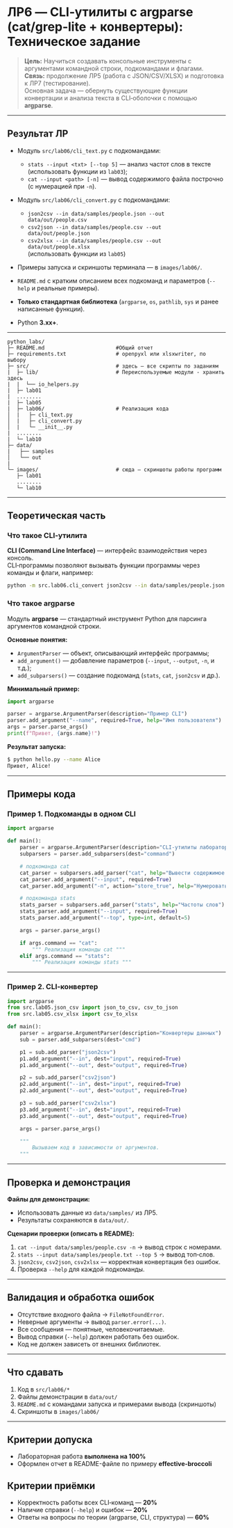 # ЛР6 — CLI‑утилиты с argparse (cat/grep‑lite + конвертеры): Техническое задание

> **Цель:** Научиться создавать консольные инструменты с аргументами командной строки, подкомандами и флагами.  
> **Связь:** продолжение ЛР5 (работа с JSON/CSV/XLSX) и подготовка к ЛР7 (тестирование).  
> Основная задача — обернуть существующие функции конвертации и анализа текста в CLI‑оболочки с помощью **argparse**.

---

## Результат ЛР

- Модуль `src/lab06/cli_text.py` с подкомандами:
  - `stats --input <txt> [--top 5]` — анализ частот слов в тексте (использовать функции из `lab03`);
  - `cat --input <path> [-n]` — вывод содержимого файла построчно (с нумерацией при `-n`).

- Модуль `src/lab06/cli_convert.py` с подкомандами:
  - `json2csv --in data/samples/people.json --out data/out/people.csv`  
  - `csv2json --in data/samples/people.csv --out data/out/people.json`  
  - `csv2xlsx --in data/samples/people.csv --out data/out/people.xlsx`  
  (использовать функции из `lab05`)

- Примеры запуска и скриншоты терминала — в `images/lab06/`.  
- `README.md` с кратким описанием всех подкоманд и параметров (`--help` и реальные примеры).  
- **Только стандартная библиотека** (`argparse`, `os`, `pathlib`, `sys` и ранее написанные функции).  
- Python **3.хх+**.

---
```
python_labs/
├─ README.md                       #Общий отчет
├─ requirements.txt                # openpyxl или xlsxwriter, по выбору
├─ src/                            # здесь — все скрипты по заданиям
|  ├─ lib/                         # Переиспользуемые модули - хранить здесь
|  |  └── io_helpers.py            
|  ├─ lab01
|  ........
|  ├─ lab05  
|  ├─ lab06/                       # Реализация кода
│  |   ├─ cli_text.py              
│  |   ├─ cli_convert.py
│  |   └─ __init__.py
|  ........
|  └─ lab10
├─ data/
|   ├── samples
│   └── out
|
└─ images/                         # сюда — скриншоты работы программ
   ├─ lab01
   ........
   └─ lab10
```
---

## Теоретическая часть

### Что такое CLI‑утилита
**CLI (Command Line Interface)** — интерфейс взаимодействия через консоль.  
CLI‑программы позволяют вызывать функции программы через команды и флаги, например:
```bash
python -m src.lab06.cli_convert json2csv --in data/samples/people.json --out data/out/people.csv
```

### Что такое argparse
Модуль **argparse** — стандартный инструмент Python для парсинга аргументов командной строки.

**Основные понятия:**
- `ArgumentParser` — объект, описывающий интерфейс программы;
- `add_argument()` — добавление параметров (`--input`, `--output`, `-n`, и т.д.);
- `add_subparsers()` — создание подкоманд (`stats`, `cat`, `json2csv` и др.).

**Минимальный пример:**
```python
import argparse

parser = argparse.ArgumentParser(description="Пример CLI")
parser.add_argument("--name", required=True, help="Имя пользователя")
args = parser.parse_args()
print(f"Привет, {args.name}!")
```

**Результат запуска:**
```bash
$ python hello.py --name Alice
Привет, Alice!
```
---

## Примеры кода

### Пример 1. Подкоманды в одном CLI
```python
import argparse

def main():
    parser = argparse.ArgumentParser(description="CLI‑утилиты лабораторной №6")
    subparsers = parser.add_subparsers(dest="command")

    # подкоманда cat
    cat_parser = subparsers.add_parser("cat", help="Вывести содержимое файла")
    cat_parser.add_argument("--input", required=True)
    cat_parser.add_argument("-n", action="store_true", help="Нумеровать строки")

    # подкоманда stats
    stats_parser = subparsers.add_parser("stats", help="Частоты слов")
    stats_parser.add_argument("--input", required=True)
    stats_parser.add_argument("--top", type=int, default=5)

    args = parser.parse_args()

    if args.command == "cat":
        """ Реализация команды cat """
    elif args.command == "stats":
        """ Реализация команды stats """
```

---

### Пример 2. CLI‑конвертер
```python
import argparse
from src.lab05.json_csv import json_to_csv, csv_to_json
from src.lab05.csv_xlsx import csv_to_xlsx

def main():
    parser = argparse.ArgumentParser(description="Конвертеры данных")
    sub = parser.add_subparsers(dest="cmd")

    p1 = sub.add_parser("json2csv")
    p1.add_argument("--in", dest="input", required=True)
    p1.add_argument("--out", dest="output", required=True)

    p2 = sub.add_parser("csv2json")
    p2.add_argument("--in", dest="input", required=True)
    p2.add_argument("--out", dest="output", required=True)

    p3 = sub.add_parser("csv2xlsx")
    p3.add_argument("--in", dest="input", required=True)
    p3.add_argument("--out", dest="output", required=True)

    args = parser.parse_args()

    """
        Вызываем код в зависимости от аргументов.
    """
```

---

## Проверка и демонстрация

**Файлы для демонстрации:**
- Использовать данные из `data/samples/` из ЛР5.  
- Результаты сохраняются в `data/out/`.

**Сценарии проверки (описать в README):**
1. `cat --input data/samples/people.csv -n` → вывод строк с номерами.  
2. `stats --input data/samples/people.txt --top 5` → вывод топ‑слов.  
3. `json2csv`, `csv2json`, `csv2xlsx` — корректная конвертация без ошибок.  
4. Проверка `--help` для каждой подкоманды.

---

## Валидация и обработка ошибок
- Отсутствие входного файла → `FileNotFoundError`.  
- Неверные аргументы → вывод `parser.error(...)`.  
- Все сообщения — понятные, человекочитаемые.  
- Вывод справки (`--help`) должен работать без ошибок.  
- Код не должен зависеть от внешних библиотек.

---

## Что сдавать
1. Код в `src/lab06/*`  
2. Файлы демонстрации в `data/out/`  
3. `README.md` с командами запуска и примерами вывода (скриншоты) 
4. Скриншоты в `images/lab06/`

---

## Критерии допуска
- Лабораторная работа **выполнена на 100%**
- Оформлен отчет в README-файле по примеру **effective-broccoli**

## Критерии приёмки
- Корректность работы всех CLI‑команд — **20%**  
- Наличие справки (`--help`) и ошибок — **20%**  
- Ответы на вопросы по теории (argparse, CLI, структура) — **60%**  
